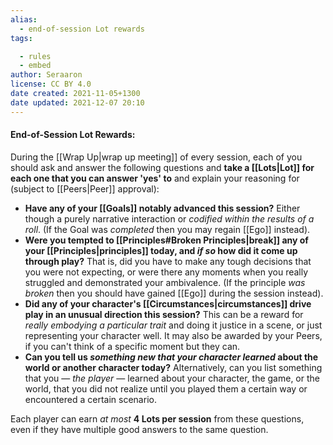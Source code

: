 ```yaml
---
alias:
  - end-of-session Lot rewards
tags:

  - rules
  - embed
author: Seraaron
license: CC BY 4.0
date created: 2021-11-05+1300
date updated: 2021-12-07 20:10
---
```


#### End-of-Session Lot Rewards:

During the [[Wrap Up|wrap up meeting]] of every session, each of you should ask and answer the following questions and **take a [[Lots|Lot]] for each one that you can answer 'yes' to** and explain your reasoning for (subject to [[Peers|Peer]] approval):

- **Have any of your [[Goals]] notably advanced this session?** Either though a purely narrative interaction or _codified within the results of a roll_. (If the Goal was _completed_ then you may regain [[Ego]] instead).
- **Were you tempted to [[Principles#Broken Principles|break]] any of your [[Principles|principles]] today, and _if so_ how did it come up through play?** That is, did you have to make any tough decisions that you were not expecting, or were there any moments when you really struggled and demonstrated your ambivalence. (If the principle _was broken_ then you should have gained [[Ego]] during the session instead).
- **Did any of your character's [[Circumstances|circumstances]] drive play in an unusual direction this session?** This can be a reward for _really embodying a particular trait_ and doing it justice in a scene, or just representing your character well. It may also be awarded by your Peers, if you can't think of a specific moment but they can.
- **Can you tell us _something new that your character learned_ about the world or another character today?** Alternatively, can you list something that you — _the player_ — learned about your character, the game, or the world, that you did not realize until you played them a certain way or encountered a certain scenario.

Each player can earn _at most_ **4 Lots per session** from these questions, even if they have multiple good answers to the same question.